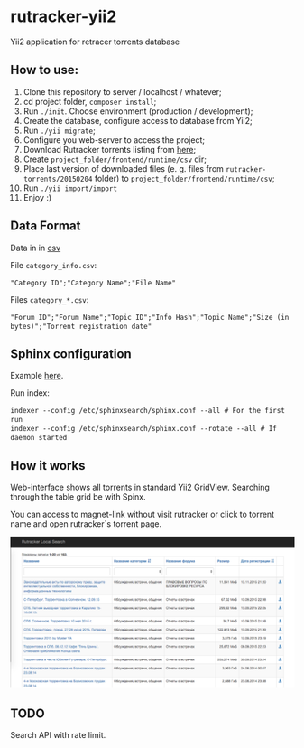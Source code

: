# rutracker-yii2
Yii2 application for retracer torrents database

## How to use:

1. Clone this repository to server / localhost / whatever;
1. cd project folder, `composer install`;
1. Run `./init`. Choose environment (production / development);
1. Create the database, configure access to database from Yii2;
1. Run `./yii migrate`;
1. Configure you web-server to access the project;
1. Download Rutracker torrents listing from [here](http://rutracker.org/forum/viewtopic.php?t=4824458);
1. Create `project_folder/frontend/runtime/csv` dir;
1. Place last version of downloaded files (e. g. files from `rutracker-torrents/20150204` folder) to `project_folder/frontend/runtime/csv`;
1. Run `./yii import/import`
1. Enjoy :)

## Data Format

Data in in [csv](https://ru.wikipedia.org/wiki/CSV)

File `category_info.csv`:

```
"Category ID";"Category Name";"File Name"
```

Files `category_*.csv`:

```
"Forum ID";"Forum Name";"Topic ID";"Info Hash";"Topic Name";"Size (in bytes)";"Torrent registration date"
```

## Sphinx configuration

Example [here](spinx.conf.md).

Run index:

```
indexer --config /etc/sphinxsearch/sphinx.conf --all # For the first run
indexer --config /etc/sphinxsearch/sphinx.conf --rotate --all # If daemon started
```

## How it works

Web-interface shows all torrents in standard Yii2 GridView. Searching through the table grid be with Spinx.

You can access to magnet-link without visit rutracker or click to torrent name and open rutracker`s torrent page.

![Screenshoot](screen.png)

## TODO

Search API with rate limit.

